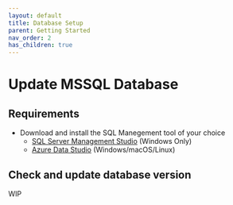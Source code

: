 ```yaml
---
layout: default
title: Database Setup
parent: Getting Started
nav_order: 2
has_children: true
---
```


# Update MSSQL Database

## Requirements  
* Download and install the SQL Manegement tool of your choice
  * [SQL Server Management Studio](https://docs.microsoft.com/en-us/sql/ssms/download-sql-server-management-studio-ssms?view=sql-server-ver15) (Windows Only)  
  * [Azure Data Studio](https://docs.microsoft.com/en-us/sql/azure-data-studio/download-azure-data-studio?view=sql-server-ver15) (Windows/macOS/Linux)

## Check and update database version
WIP